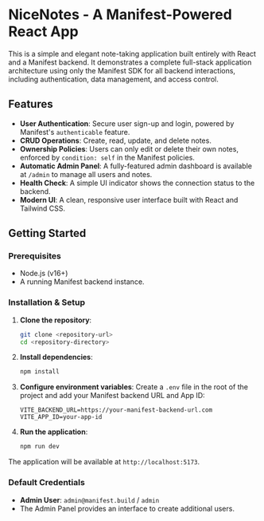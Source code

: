 # NiceNotes - A Manifest-Powered React App

This is a simple and elegant note-taking application built entirely with React and a Manifest backend. It demonstrates a complete full-stack application architecture using only the Manifest SDK for all backend interactions, including authentication, data management, and access control.

## Features

- **User Authentication**: Secure user sign-up and login, powered by Manifest's `authenticable` feature.
- **CRUD Operations**: Create, read, update, and delete notes.
- **Ownership Policies**: Users can only edit or delete their own notes, enforced by `condition: self` in the Manifest policies.
- **Automatic Admin Panel**: A fully-featured admin dashboard is available at `/admin` to manage all users and notes.
- **Health Check**: A simple UI indicator shows the connection status to the backend.
- **Modern UI**: A clean, responsive user interface built with React and Tailwind CSS.

## Getting Started

### Prerequisites

- Node.js (v16+)
- A running Manifest backend instance.

### Installation & Setup

1.  **Clone the repository**:
    ```bash
    git clone <repository-url>
    cd <repository-directory>
    ```

2.  **Install dependencies**:
    ```bash
    npm install
    ```

3.  **Configure environment variables**:
    Create a `.env` file in the root of the project and add your Manifest backend URL and App ID:
    ```
    VITE_BACKEND_URL=https://your-manifest-backend-url.com
    VITE_APP_ID=your-app-id
    ```

4.  **Run the application**:
    ```bash
    npm run dev
    ```

The application will be available at `http://localhost:5173`.

### Default Credentials

- **Admin User**: `admin@manifest.build` / `admin`
- The Admin Panel provides an interface to create additional users.
